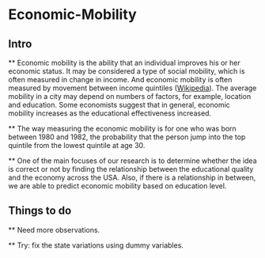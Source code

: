 # Economic-Mobility

## Intro

** Economic mobility is the ability that an individual improves his or her economic status. It may be considered a type of social mobility, which is often measured in change in income. And economic mobility is often measured by movement between income quintiles ([Wikipedia](https://en.wikipedia.org/wiki/Economic_mobility)). The average mobility in a city may depend on numbers of factors, for example, location and education. Some economists suggest that in general, economic mobility increases as the educational effectiveness increased. 

** The way measuring the economic mobility is for one who was born between 1980 and 1982, the probability that the person jump into the top quintile from the lowest quintile at age 30.

** One of the main focuses of our research is to determine whether the idea is correct or not by finding the relationship between the educational quality and the economy across the USA. Also, if there is a relationship in between, we are able to predict economic mobility based on education level.


## Things to do

** Need more observations.

** Try: fix the state variations using dummy variables.